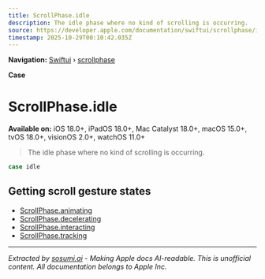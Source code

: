 ```yaml
---
title: ScrollPhase.idle
description: The idle phase where no kind of scrolling is occurring.
source: https://developer.apple.com/documentation/swiftui/scrollphase/idle
timestamp: 2025-10-29T00:10:42.035Z
---
```


**Navigation:** [Swiftui](/documentation/swiftui) › [scrollphase](/documentation/swiftui/scrollphase)

**Case**

# ScrollPhase.idle

**Available on:** iOS 18.0+, iPadOS 18.0+, Mac Catalyst 18.0+, macOS 15.0+, tvOS 18.0+, visionOS 2.0+, watchOS 11.0+

> The idle phase where no kind of scrolling is occurring.

```swift
case idle
```

## Getting scroll gesture states

- [ScrollPhase.animating](/documentation/swiftui/scrollphase/animating)
- [ScrollPhase.decelerating](/documentation/swiftui/scrollphase/decelerating)
- [ScrollPhase.interacting](/documentation/swiftui/scrollphase/interacting)
- [ScrollPhase.tracking](/documentation/swiftui/scrollphase/tracking)

---

*Extracted by [sosumi.ai](https://sosumi.ai) - Making Apple docs AI-readable.*
*This is unofficial content. All documentation belongs to Apple Inc.*

